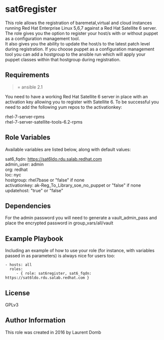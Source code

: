 # sat6register

This role allows the registration of baremetal,virtual and cloud instances running Red Hat Enterprise Linux 5,6,7 against a Red Hat Satellite 6 server. The role gives you the option to register your host/s with or without puppet as a configuration management tool.  
It also gives you the ability to update the host/s to the latest patch level during registration. If you choose puppet as a configuration management tool you can add a hostgroup to the ansible run which will apply your puppet classes within that hostgroup during registration.  

## Requirements

>= ansible 2.1

You need to have a working Red Hat Satellite 6 server in place with an activation key allowing you to register with Satellite 6.
To be successful you need to add the following yum repos to the activationkey:

rhel-7-server-rpms  
rhel-7-server-satellite-tools-6.2-rpms

## Role Variables

Available variables are listed below, along with default values:

sat6_fqdn: https://sat6ldo.rdu.salab.redhat.com  
admin_user: admin  
org: redhat  
loc: nyc  
hostgroup: rhel7base or "false" if none  
activationkey: ak-Reg_To_Library_soe_no_puppet or "false" if none  
updatehost: "true" or "false"  

## Dependencies

For the admin password you will need to generate a vault_admin_pass and place the encrypted password in group_vars/all/vault 

## Example Playbook

Including an example of how to use your role (for instance, with variables passed in as parameters) is always nice for users too:

    - hosts: all
      roles:
         - { role: sat6register, sat6_fqdn: https://sat6ldo.rdu.salab.redhat.com }

## License

GPLv3

## Author Information
This role was created in 2016 by Laurent Domb
